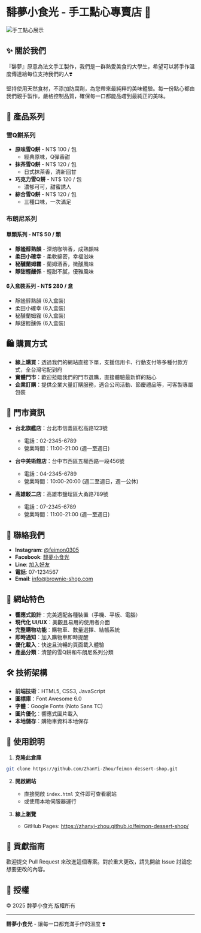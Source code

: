 # 馡夢小食光 - 手工點心專賣店 🍰

![手工點心展示](https://images.pexels.com/photos/291528/pexels-photo-291528.jpeg)

## ✨ 關於我們

『馡夢』原意為法文手工製作，我們是一群熱愛美食的大學生，希望可以將手作溫度傳達給每位支持我們的人❣️

堅持使用天然食材，不添加防腐劑，為您帶來最純粹的美味體驗。每一份點心都由我們親手製作，嚴格控制品質，確保每一口都能品嚐到最純正的美味。

## 🍰 產品系列

### 雪Q餅系列
- **原味雪Q餅** - NT$ 100 / 包
  - 經典原味，Q彈香甜
- **抹茶雪Q餅** - NT$ 120 / 包
  - 日式抹茶香，清新回甘
- **巧克力雪Q餅** - NT$ 120 / 包
  - 濃郁可可，甜蜜誘人
- **綜合雪Q餅** - NT$ 120 / 包
  - 三種口味，一次滿足

### 布朗尼系列
#### 單顆系列 - NT$ 50 / 顆
- **靜謐醇熟韻** - 深焙咖啡香，成熟韻味
- **柔田小確幸** - 柔軟綿密，幸福滋味
- **秘醺蘭姆霧** - 蘭姆酒香，微醺風味
- **靜甜輕醺係** - 輕甜不膩，優雅風味

#### 6入盒裝系列 - NT$ 280 / 盒
- 靜謐醇熟韻 (6入盒裝)
- 柔田小確幸 (6入盒裝)
- 秘醺蘭姆霧 (6入盒裝)
- 靜甜輕醺係 (6入盒裝)

## 🛍️ 購買方式

- **線上購買**：透過我們的網站直接下單，支援信用卡、行動支付等多種付款方式，全台灣宅配到府
- **實體門市**：歡迎蒞臨我們的門市選購，直接體驗最新鮮的點心
- **企業訂購**：提供企業大量訂購服務，適合公司活動、節慶禮品等，可客製專屬包裝

## 📍 門市資訊

- **台北旗艦店**：台北市信義區松高路123號
  - 電話：02-2345-6789
  - 營業時間：11:00-21:00 (週一至週日)

- **台中美術館店**：台中市西區五權西路一段456號
  - 電話：04-2345-6789
  - 營業時間：10:00-20:00 (週二至週日，週一公休)

- **高雄駁二店**：高雄市鹽埕區大勇路789號
  - 電話：07-2345-6789
  - 營業時間：11:00-21:00 (週一至週日)

## 📱 聯絡我們

- **Instagram**: [@feimon0305](https://www.instagram.com/feimon0305?utm_source=ig_web_button_share_sheet&igsh=ZDNlZDc0MzIxNw==)
- **Facebook**: [馡夢小食光](https://www.facebook.com/share/14qnB7F7bi/?mibextid=wwXIfr)
- **Line**: [加入好友](https://page.line.me/667pqhwg)
- **電話**: 07-1234567
- **Email**: info@brownie-shop.com

## 🚀 網站特色

- **響應式設計**：完美適配各種裝置（手機、平板、電腦）
- **現代化 UI/UX**：美觀且易用的使用者介面
- **完整購物功能**：購物車、數量選擇、結帳系統
- **即時通知**：加入購物車即時提醒
- **優化載入**：快速且流暢的頁面載入體驗
- **產品分類**：清楚的雪Q餅和布朗尼系列分類

## 🛠️ 技術架構

- **前端技術**：HTML5, CSS3, JavaScript
- **圖標庫**：Font Awesome 6.0
- **字體**：Google Fonts (Noto Sans TC)
- **圖片優化**：響應式圖片載入
- **本地儲存**：購物車資料本地保存

## 📝 使用說明

1. **克隆此倉庫**
```bash
git clone https://github.com/ZhanYi-Zhou/feimon-dessert-shop.git
```

2. **開啟網站**
   - 直接開啟 `index.html` 文件即可查看網站
   - 或使用本地伺服器運行

3. **線上瀏覽**
   - GitHub Pages: https://zhanyi-zhou.github.io/feimon-dessert-shop/

## 🤝 貢獻指南

歡迎提交 Pull Request 來改進這個專案。對於重大更改，請先開啟 Issue 討論您想要更改的內容。

## 📄 授權

© 2025 馡夢小食光 版權所有

---

**馡夢小食光** - 讓每一口都充滿手作的溫度 ❣️ 